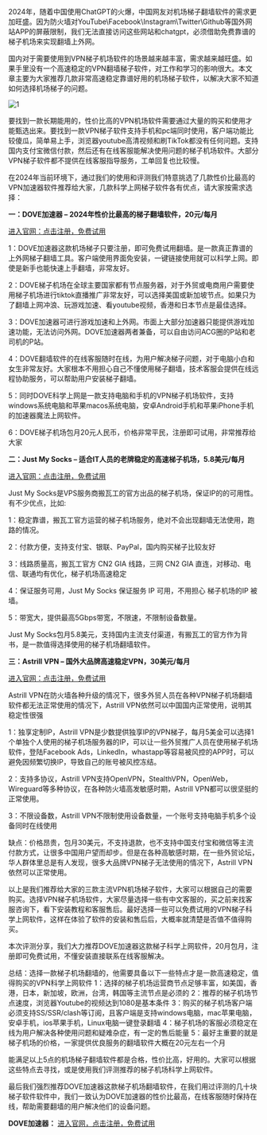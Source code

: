 2024年，随着中国使用ChatGPT的火爆，中国网友对机场梯子翻墙软件的需求更加旺盛。因为防火墙对YouTube\Facebook\Instagram\Twitter\Github等国外网站APP的屏蔽限制，我们无法直接访问这些网站和chatgpt，必须借助免费靠谱的梯子机场来实现翻墙上外网。

国内对于需要使用到VPN梯子机场软件的场景越来越丰富，需求越来越旺盛。如果手里没有一个高速稳定的VPN翻墙梯子软件，对工作和学习的影响很大。本文章主要为大家推荐几款非常高速稳定靠谱好用的机场梯子软件，以解决大家不知道如何选择机场梯子的问题。

![1](https://musescore.org/sites/musescore.org/files/styles/width_1480/public/2024-04/2024-04-15%2021%2049%2046_1.png?itok=nC7M5xU7)

要找到一款长期能用的，性价比高的VPN机场软件需要通过大量的购买和使用才能甄选出来。要找到一款VPN梯子软件支持手机和pc端同时使用，客户端功能比较傻瓜，简单易上手，浏览器youtube高清视频和刷TikTok都没有任何问题。支持国内支付宝微信付款，然后还有在线客服能解决使用问题的梯子机场软件。大部分VPN梯子软件都不提供在线客服指导服务，工单回复也比较慢。

在2024年当前环境下，通过我们的使用和评测我们特意挑选了几款性价比最高的VPN加速器软件推荐给大家，几款科学上网梯子软件各有优点，请大家按需求选择：

**一：DOVE加速器 – 2024年性价比最高的梯子翻墙软件，20元/每月**

[进入官网：点击注册，免费试用](https://tgjkdjfk.top/a.php?asbcbO1PCgF)

1：DOVE加速器这款机场梯子只要注册，即可免费试用翻墙。是一款真正靠谱的上外网梯子翻墙工具。客户端使用界面免安装，一键链接使用就可以科学上网。即使是新手也能快速上手翻墙，非常友好。

2：DOVE梯子机场在全球主要国家都有节点服务器，对于外贸或电商用户需要使用梯子机场进行tiktok直播推广非常友好，可以选择美国或新加坡节点。如果只为了翻墙上网冲浪、玩游戏加速、看youtube视频，香港和日本节点是最佳选择。

3：DOVE加速器可进行游戏加速和上外网。市面上大部分加速器只能提供游戏加速功能，无法访问外网。DOVE加速器两者兼备，可以自由访问ACG圈的P站和老司机的P站。

4：DOVE翻墙软件的在线客服随时在线，为用户解决梯子问题，对于电脑小白和女生非常友好。大家根本不用担心自己不懂使用梯子翻墙，技术客服会提供在线远程协助服务，可以帮助用户安装梯子翻墙。

5：同时DOVE科学上网是一款支持电脑和手机的VPN梯子机场软件，支持windows系统电脑和苹果macos系统电脑，安卓Android手机和苹果iPhone手机的加速器魔法上网软件。

6：DOVE梯子机场包月20元人民币，价格非常平民，注册即可试用，非常推荐给大家

**二：Just My Socks – 适合IT人员的老牌稳定的高速梯子机场，5.8美元/每月**

[进入官网：点击注册，免费试用](https://tgjkdjfk.top/a.php?asbcbO1PCgF)

Just My Socks是VPS服务商搬瓦工的官方出品的梯子机场，保证IP的的可用性。有不少优点，比如:

1：稳定靠谱，搬瓦工官方运营的梯子机场服务，绝对不会出现翻墙无法使用，跑路的情况。

2：付款方便，支持支付宝、银联、PayPal，国内购买梯子比较友好

3：线路质量高，搬瓦工官方 CN2 GIA 线路，三网 CN2 GIA 直连，对移动、电信、联通均有优化，梯子机场高速稳定

4：保证服务可用，Just My Socks 保证服务 IP 可用，不用担心 梯子机场的IP 被墙。

5：带宽大，提供最高5Gbps带宽，不限速，不限制设备数量。

Just My Socks包月5.8美元，支持国内主流支付渠道，有搬瓦工的官方作为背书，是一款值得选择使用的梯子机场翻墙软件。

**三：Astrill VPN – 国外大品牌高速稳定VPN，30美元/每月**

[进入官网：点击注册，免费试用](https://tgjkdjfk.top/a.php?asbcbO1PCgF)

Astrill VPN在防火墙各种升级的情况下，很多外贸人员在各种VPN梯子机场翻墙软件都无法正常使用的情况下，Astrill VPN依然可以中国国内正常使用，说明其稳定性很强

1：独享定制IP，Astrill VPN是少数提供独享IP的VPN梯子，每月5美金可以选择1个单独个人使用的梯子机场服务器的IP，可以让一些外贸推广人员在使用梯子机场软件，登陆Facebook Ads，LinkedIn，whastapp等容易被风控的APP时，可以避免因频繁切换IP，导致自己的账号被风控冻结。

2：支持多协议，Astrill VPN支持OpenVPN，StealthVPN，OpenWeb，Wireguard等多种协议，在各种防火墙高发敏感时期，Astrill VPN都可以很坚挺的正常使用。

3：不限设备数，Astrill VPN不限制使用设备数量，一个账号支持电脑手机多个设备同时在线使用

缺点：价格昂贵，包月30美元，不支持退款，也不支持中国支付宝和微信等主流付款方式，让很多中国用户望而却步。但是在各种高敏感时期，在一些外贸论坛，华人群体里总是有人发现，很多大品牌VPN梯子无法使用的情况下，Astrill VPN依然可以正常使用。

以上是我们推荐给大家的三款主流VPN机场梯子软件，大家可以根据自己的需要购买。选择VPN梯子机场软件，大家尽量选择一些有中文客服的，买之前来找客服咨询下，看下安装教程和客服售后。最好选择一些可以免费试用的VPN梯子科学上网软件，这样在体验了软件的安装和售后后，大概率就清楚是否值不值得购买。

本次评测分享，我们大力推荐DOVE加速器这款梯子科学上网软件，20月包月，注册即可免费试用，不懂安装直接联系在线客服解决。

总结：选择一款梯子机场翻墙的，他需要具备以下一些特点才是一款高速稳定，值得购买的VPN科学上网软件
1：选择的梯子机场运营商节点足够丰富，如美国，香港，日本，新加坡，欧洲，台湾，韩国等主流节点是必须的
2：推荐的梯子机场节点速度，浏览器Youtube的视频达到1080是基本条件
3：购买的梯子机场客户端必须支持SS/SSR/clash等订阅，且客户端是支持windows电脑，mac苹果电脑，安卓手机，ios苹果手机，Linux电脑一键登录翻墙
4：梯子机场的客服必须稳定在线为用户解决各种使用问题和疑难杂症，有一定的售后能量
5：最好主重要的就是梯子机场的价格，一家提供优良服务的翻墙软件大概在20元左右一个月

能满足以上5点的机场梯子翻墙软件都是合格，性价比高，好用的。大家可以根据这些特点去寻找，或是使用我们评测推荐的梯子机场科学上网软件。

最后我们强烈推荐DOVE加速器这款梯子机场翻墙软件，在我们用过评测的几十块梯子软件软件中，我们一致认为DOVE加速器的性价比最高，在线客服随时保持在线，帮助需要翻墙的用户解决他们的设备问题。

**DOVE加速器：** [进入官网，点击注册，免费试用](https://tgjkdjfk.top/a.php?asbcbO1PCgF)
